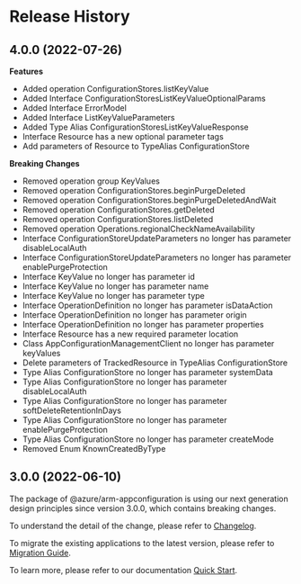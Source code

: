 # Release History
    
## 4.0.0 (2022-07-26)
    
**Features**

  - Added operation ConfigurationStores.listKeyValue
  - Added Interface ConfigurationStoresListKeyValueOptionalParams
  - Added Interface ErrorModel
  - Added Interface ListKeyValueParameters
  - Added Type Alias ConfigurationStoresListKeyValueResponse
  - Interface Resource has a new optional parameter tags
  - Add parameters of Resource to TypeAlias ConfigurationStore

**Breaking Changes**

  - Removed operation group KeyValues
  - Removed operation ConfigurationStores.beginPurgeDeleted
  - Removed operation ConfigurationStores.beginPurgeDeletedAndWait
  - Removed operation ConfigurationStores.getDeleted
  - Removed operation ConfigurationStores.listDeleted
  - Removed operation Operations.regionalCheckNameAvailability
  - Interface ConfigurationStoreUpdateParameters no longer has parameter disableLocalAuth
  - Interface ConfigurationStoreUpdateParameters no longer has parameter enablePurgeProtection
  - Interface KeyValue no longer has parameter id
  - Interface KeyValue no longer has parameter name
  - Interface KeyValue no longer has parameter type
  - Interface OperationDefinition no longer has parameter isDataAction
  - Interface OperationDefinition no longer has parameter origin
  - Interface OperationDefinition no longer has parameter properties
  - Interface Resource has a new required parameter location
  - Class AppConfigurationManagementClient no longer has parameter keyValues
  - Delete parameters of TrackedResource in TypeAlias ConfigurationStore
  - Type Alias ConfigurationStore no longer has parameter systemData
  - Type Alias ConfigurationStore no longer has parameter disableLocalAuth
  - Type Alias ConfigurationStore no longer has parameter softDeleteRetentionInDays
  - Type Alias ConfigurationStore no longer has parameter enablePurgeProtection
  - Type Alias ConfigurationStore no longer has parameter createMode
  - Removed Enum KnownCreatedByType
    
    
## 3.0.0 (2022-06-10)

The package of @azure/arm-appconfiguration is using our next generation design principles since version 3.0.0, which contains breaking changes.

To understand the detail of the change, please refer to [Changelog](https://aka.ms/js-track2-changelog).

To migrate the existing applications to the latest version, please refer to [Migration Guide](https://aka.ms/js-track2-migration-guide).

To learn more, please refer to our documentation [Quick Start](https://aka.ms/js-track2-quickstart).
